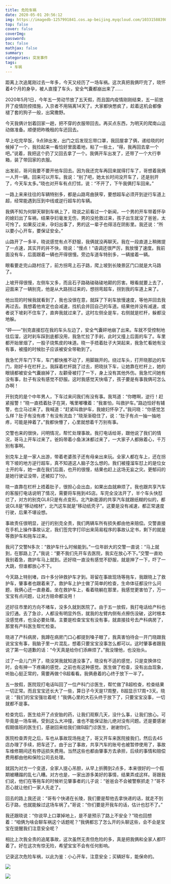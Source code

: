 ```yaml
---
title: 危险车祸
date: 2020-05-01 20:56:12
img: https://imagedb-1257991841.cos.ap-beijing.myqcloud.com/10331588398795.jpg
top: false
cover: false
coverImg: 
password: 
toc: false
mathjax: false
summary: 
categories: 突发事件
tags:
  - 车祸
---
```


距离上次追尾刚过去一年多，今天又经历了一场车祸。这次真把我俩吓完了，晓怀着4个月的身孕，被人直撞了车头，安全气囊都崩出来了……

2020年5月1日，今年五一劳动节放了五天假，而且国内疫情刚刚结束，五一前放开了疫情防控措施，入京者不用隔离14天了。大家都快憋疯了，趁着这机会都像褪了套的狗子一般，出窝撒野。

今天我俩计划着回家一趟，把不穿的衣服带回去。再买点东西，为明天的爬南山运动做准备。顺便把昨晚租的车还回去。

早上吃完早饭，9点钟出发，出门之后发现忘带口罩，我回屋拿了俩，递给晓的时候掉了一个，我捡起来一看恰好里面着地，粘了一些土，“得，我再回去拿一个吧。”说着，我把这个扔了又回去拿了一个。我俩开车出发了，还带了一个大行李箱，装了带回家的衣服。

出发前，哥问我要不要开他车回去。因为我还完车再回来就得打车了，哥想着我俩一人开一辆，回来可以开车。我说：“别了吧，她太长时间没开车了，还是别开了，今天车太多。”晓也对开车有点打怵，说：“不开了，下午我俩打车回来。”

一路上来来往往的车辆特别多，都是山路弯曲狭窄，要想超车必须开到逆行车道上超，经常能遇到压到中线或逆行超车的车辆。

我俩不知为何聊天聊到车祸上了，晓说之前看过一个新闻，一个男的开车带着怀孕的媳妇出了车祸，结果孕妇毫发无伤，男的没抢救过来，孩子出生就没了爸爸，太可怜了。如果反过来，孕妇出事了，男的这一辈子也得活在阴影里。我还说：“所以要小心开车，要保证安全。”

山路开了一多半，晓说感觉有点不舒服，我俩就没再聊天。我在一段直道上稍微提了一点速，其实开的并不快，晓说：“慢点！”语调还很严厉，我放慢了速度。我前面没有车，后面跟着一辆也开得很慢。旁边车道车特别多，一辆接着一辆。

眼看要走完山路村庄了，前方拐弯上石子路，爬上坡到长陵景区门口就是大马路了。

上坡开得很慢，左侧车又多，而且石子路硌碐硌碐地颠的厉害。眼看就要上去了，迎面来了一辆别克，他是从大路拐过来的，想拐弯超车，拐到我的车道上来了。

他出现的时候我就看到了，我也没很在意，就踩了下刹车放慢速度，等他并回去我再过去。我想着他肯定也会减速，找机会并回自己的车道。结果他并没有减速，或者说下坡刹不住车了，直奔我就过来了。这时左侧全是车，右侧就是栏杆，躲都没地躲。

“砰——”别克直接怼在我的车头左边了，安全气囊砰地崩了出来。车就不受控制地往后溜，这时刹车踩到底都没用，我急忙拉了手刹，此时又撞上后面的车了。车里都开始冒烟了，一股子烧焦皮的味道。晓一手捂着肚子大哭起来，我急忙看她有没有事，被撞的时候肚子应该被安全带勒到了。

我急忙开车门下车，车门都快推不动了，用脚踹开的。绕过车头，打开晓那边的车门，刚好卡在栏杆上。我踩着栏杆跳了过去，把晓扶下车，让她靠在栏杆上，她的眼镜都被安全气囊崩掉了，左颧骨被打了一下，身上没有其他外伤。我急忙问她有没有事，肚子有没有感觉不舒服。这时我感觉天快塌了，孩子要是有事我俩可怎么办啊！

开别克的是个中年男人，下车过来问我们有没有事。我骂道：“你瞎啊，逆行！赶紧报警！”晓一直捂着肚子在哭，嘴里嘟囔着：“我害怕，叫救护车。”路边恰好有辅警，也立马过来了。我喊道：“赶紧叫救护车，我媳妇怀孕了。”我问晓：“你感觉怎么样？肚子有没有疼？有没有流血？”晓渐渐稳住了，说：“肚子有点一抽一抽地疼，可能是抻着了。”我都快懵了，心里就想着千万别有事。

交警也来的很快，问明情况，帮忙处理事故。我打电话给哥，跟他说了我们的情况，哥马上开车过来了。爸妈带着小鱼沫沫都过来了，一大家子人都揪着心，千万别有事啊。

别克车上是一家人出游，带着老婆孩子还有母亲出来玩。全家人都在车上，还在拐弯下坡的地方逆行超车，真不知道这人脑子怎么想的。我们被撞溜车怼上的是位女士开的车，她一直在我们后面，也开的很慢，结果也赶上这场无妄之灾。更郁闷的是她行驶证没带，还被扣了1分。

晓一直靠在栏杆上捂着肚子，很担心会出血，如果出血就麻烦了。我也跟共享汽车的客服打电话说明了情况，需要将车拖到4S店。车完全没法开了，半个车头快怼烂了，对方的别克GL8只是有点变形。北汽新能源的共享汽车就跟纸糊的似的，都说GL8是“移动棺材”，北汽这车就是“移动纸壳子”。这要是没有减速，都正常速度行驶，后果不堪设想。

事故责任很明显，逆行的别克全责，我们两辆车所有损失都由他来赔偿。交警直接在手机上操作事故认定，我们签完字打印出来简易程序的事故认定书，剩下的就是等救护车和拖车过来。

我问了交警N多次：“救护车什么时候能到。”一位年龄大的交警一直说：“马上就到，在那路上了。”我说：“要不我们先开车去医院，我实在放心不下。”交警一直劝我别着急，救护车马上就到。还好晓一直没有感觉不舒服，就是抻了一下，吓了一大跳，但谁都放心不下。

今天路上特别堵，四十多分钟救护车才到。哥留在事故现场等拖车，我跟晓上了救护车，肇事者也跟着来了。救护车上护士做了简单的检查，生命体征都没什么问题，我俩心还一直悬着。坐在救护车上，看着晓躺在那里，我感觉更害怕了，万一宝宝有点问题，让对方赔命都没用！

还好往市里的方向不堵车，没多久就到医院了。由于五一放假，我打电话给产科也没打通。去了急诊，人都没有明显外伤，就我的左臂内侧有点擦伤没破，这时根本没感觉疼，也没必要处理。主要是检查宝宝有没有事，就直接挂号去产科病房了，那里有产科医生帮忙检查。

晓进了产科病房，我蹲在病房门口心都提到嗓子眼了，我真害怕待会一开门晓跟我说宝宝有事，我脑子里一片混乱，想着只要宝宝没事怎么都可以。这时肇事者跟我说了第一句道歉的话：“今天真是给你们添麻烦了。”我没理他，也没抬头。

过了一会儿门开了，晓没哭我就知道没事了。晓没有不适的感觉，只是变换体位时，会有抻一下疼痛的感觉，之前也有这种感觉。医生做了检查，没有出血现象，听胎心挺正常的，需要再做个B超看看。我俩悬着的心终于放下一半了。

五一放假，医院现打电话叫回了一位产科门诊医生，帮忙做了B超检查，检查结果一切正常。而且宝宝还长大了一些，算日子今天是17周整，B超显示17周+3天。晓说：“我们的宝宝强壮着呢！”我俩心里的大石头终于放下了，只要宝宝没事，一切就都不是事。

检查完后，医生给开了点安胎的药，让我们观察几天，没什么事，让我们放心。可毕竟是一场车祸，受到这么大冲撞，谁也不能保证胎儿绝对没有问题。还是要感谢假期值班的医生们，感谢回来给我们做B超门诊医生，谢谢你们。

医院检查弄完之后，车也从事故现场拖走了，哥又开车来医院接我们，然后去4S店办理了手续，把车还了。由于出了事故，共享汽车的账号也被暂停使用了，事故车维修期间还有停运损失费用。当然这些也都由肇事方去承担，后续的事情和赔偿费用都由他和保险公司去处理。

就因为对方一个变道，全家人提心吊胆，从早上折腾到2点多，本来很好的一个假期被糟蹋的乱七八糟。对方也是，一家出游多美好的事情，结果弄成这样。哥跟我们说，他们在等拖车的时候听见肇事者的儿子说：“爸爸会不会被警察抓走？”哥不忍心就让他们一家人先走了。

回去的路上我还说：“哥有个快递在长陵，我们要是帮他去拿快递的话，就走不到石子路，也就能躲过这场车祸了。”哥说：“你们要是开我车的话，估计也怼不了。”

我还跟晓说：“你说早上口罩掉地上，是不是预示了路上不安全？”晓也回想着：“咱俩为啥会聊车祸这个话题呢？”我俩都忘了怎么开的头聊这些，会不会是宝宝在提醒我们注意安全呢？

相比上次我全责的追尾事故，这次虽然无责但危险的多，真是把我俩和全家人都吓着了。好在这次有惊无险，希望宝宝不会有任何影响。

记录这次危险车祸，以此为鉴：小心开车，注意安全；买辆好车，能保命的。

![](https://imagedb-1257991841.cos.ap-beijing.myqcloud.com/10321588398771.jpg)

![](https://imagedb-1257991841.cos.ap-beijing.myqcloud.com/10331588398795.jpg)
